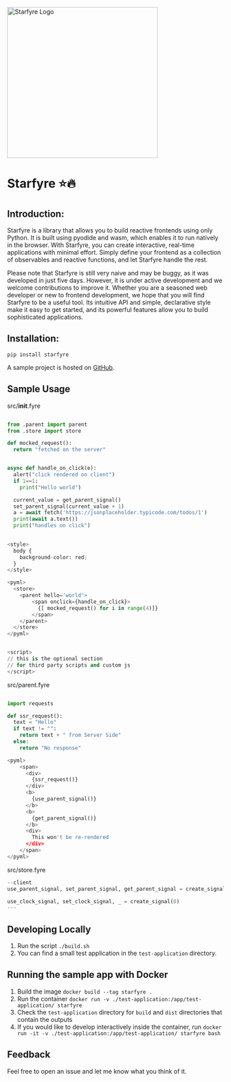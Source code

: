 
<img alt="Starfyre Logo" src="https://user-images.githubusercontent.com/29942790/221331176-609e156a-3896-4c1a-9386-7bf595dfb879.png" width="350" />

# Starfyre ⭐🔥

## Introduction:

Starfyre is a library that allows you to build reactive frontends using only Python. It is built using pyodide and wasm, which enables it to run natively in the browser. With Starfyre, you can create interactive, real-time applications with minimal effort. Simply define your frontend as a collection of observables and reactive functions, and let Starfyre handle the rest.

Please note that Starfyre is still very naive and may be buggy, as it was developed in just five days. However, it is under active development and we welcome contributions to improve it. Whether you are a seasoned web developer or new to frontend development, we hope that you will find Starfyre to be a useful tool. Its intuitive API and simple, declarative style make it easy to get started, and its powerful features allow you to build sophisticated applications.


## Installation:

```
pip install starfyre
```

A sample project is hosted on [GitHub](https://github.com/sansyrox/first-starfyre-app/).

## Sample Usage


src/__init__.fyre
```python

from .parent import parent
from .store import store

def mocked_request():
  return "fetched on the server"


async def handle_on_click(e):
  alert("click rendered on client")
  if 1==1:
    print("Hello world")

  current_value = get_parent_signal()
  set_parent_signal(current_value + 1)
  a = await fetch('https://jsonplaceholder.typicode.com/todos/1')
  print(await a.text())
  print("handles on click")
  

<style>
  body {
    background-color: red;
  }
</style>

<pyml>
  <store>
    <parent hello='world'>
        <span onclick={handle_on_click}>
          {[ mocked_request() for i in range(4)]}
        </span>
    </parent>
  </store>
</pyml>


<script>
// this is the optional section 
// for third party scripts and custom js
</script>

```

src/parent.fyre
```python

import requests

def ssr_request():
  text = "Hello"
  if text != "":
    return text + " from Server Side"
  else:
    return "No response"

<pyml>
    <span>
      <div>
        {ssr_request()}
      </div>
      <b>
        {use_parent_signal()}
      </b>
      <b>
        {get_parent_signal()}
      </b>
      <div> 
        This won't be re-rendered
      </div>
    </span>
</pyml>

```

src/store.fyre

```python
--client 
use_parent_signal, set_parent_signal, get_parent_signal = create_signal(2)

use_clock_signal, set_clock_signal, _ = create_signal(0)
---
```

## Developing Locally

1. Run the script `./build.sh`
2. You can find a small test application in the `test-application` directory.

## Running the sample app with Docker

1. Build the image `docker build --tag starfyre .`
2. Run the container `docker run -v ./test-application:/app/test-application/ starfyre`
3. Check the `test-application` directory for `build` and `dist` directories that contain the outputs
4. If you would like to develop interactively inside the container, run `docker run -it -v ./test-application:/app/test-application/ starfyre bash`

## Feedback

Feel free to open an issue and let me know what you think of it. 
